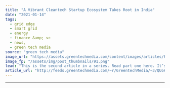 ```yaml
---
title: "A Vibrant Cleantech Startup Ecosystem Takes Root in India"
date: "2021-01-14"
tags: 
  - grid edge
  - smart grid
  - energy
  - finance &amp; vc
  - news,
  - green tech media
source: "green tech media"
image_url: "https://assets.greentechmedia.com/content/images/articles/Pratap-Raju-e1542747963268.jpg"
image_fp: "/assets/img/post_thumbnails/91.png"
lead: "This is the second article in a series. Read part one here. It’s easy to see what’s motivating India’s emerging ecosystem of sustainable technology startups with a glance out the window from the office of Sangam Ventures in Gurugram, just outside of  ..."
article_url: "http://feeds.greentechmedia.com/~r/GreentechMedia/~3/QUoKpV9KUSE/cleantech-startup-ecosystem-india"
---
```


---
